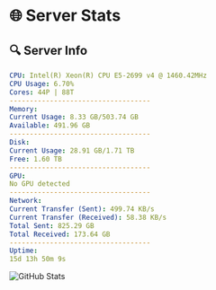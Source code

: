 # 🌐 Server Stats
## 🔍 Server Info
```yaml
CPU: Intel(R) Xeon(R) CPU E5-2699 v4 @ 1460.42MHz
CPU Usage: 6.70%
Cores: 44P | 88T
-----------------------------------
Memory:
Current Usage: 8.33 GB/503.74 GB
Available: 491.96 GB
-----------------------------------
Disk:
Current Usage: 28.91 GB/1.71 TB
Free: 1.60 TB
-----------------------------------
GPU:
No GPU detected
-----------------------------------
Network:
Current Transfer (Sent): 499.74 KB/s
Current Transfer (Received): 58.38 KB/s
Total Sent: 825.29 GB
Total Received: 173.64 GB
-----------------------------------
Uptime:
15d 13h 50m 9s
```
![GitHub Stats](https://img.shields.io/badge/Updated-2025-05-05_06:58:57-blue)
